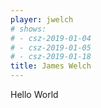 ```yaml
---
player: jwelch
# shows:
# - csz-2019-01-04
# - csz-2019-01-05
# - csz-2019-01-18
title: James Welch
---
```


Hello World
